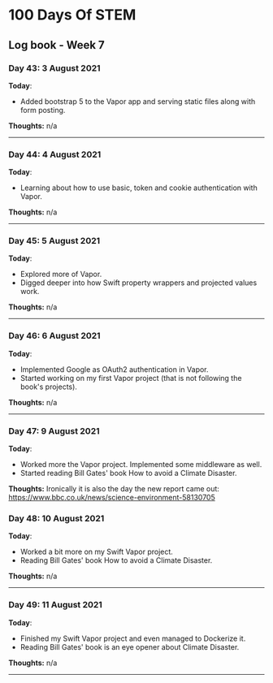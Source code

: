 # 100 Days Of STEM

## Log book - Week 7

### Day 43: 3 August 2021

**Today**:

* Added bootstrap 5 to the Vapor app and serving static files along with form posting.

**Thoughts:** n/a

---

### Day 44: 4 August 2021

**Today**:

* Learning about how to use basic, token and cookie authentication with Vapor.

**Thoughts:** n/a

---

### Day 45: 5 August 2021

**Today**:

* Explored more of Vapor.
* Digged deeper into how Swift property wrappers and projected values work.

**Thoughts:** n/a

---

### Day 46: 6 August 2021

**Today**:

* Implemented Google as OAuth2 authentication in Vapor.
* Started working on my first Vapor project (that is not following the book's projects).

**Thoughts:** n/a

---

### Day 47: 9 August 2021

**Today**:

* Worked more the Vapor project. Implemented some middleware as well.
* Started reading Bill Gates' book How to avoid a Climate Disaster.

**Thoughts:** Ironically it is also the day the new report came out: https://www.bbc.co.uk/news/science-environment-58130705

### Day 48: 10 August 2021

**Today**:

* Worked a bit more on my Swift Vapor project.
* Reading Bill Gates' book How to avoid a Climate Disaster.

**Thoughts:** n/a

---

### Day 49: 11 August 2021

**Today**:

* Finished my Swift Vapor project and even managed to Dockerize it.
* Reading Bill Gates' book is an eye opener about Climate Disaster.

**Thoughts:** n/a

---
